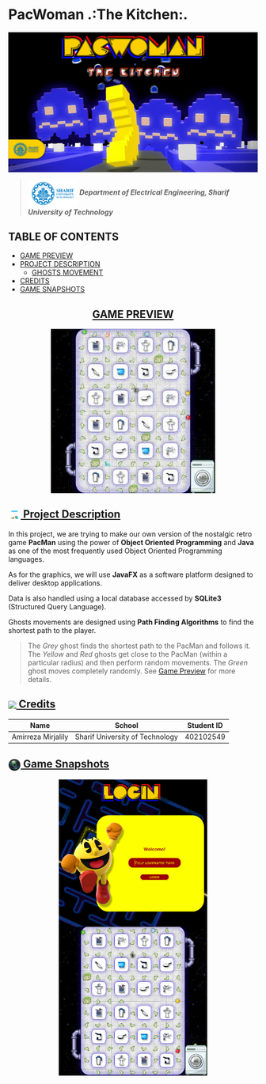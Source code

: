# PacWoman .:The Kitchen:.
<img src = "Images/PacWomanBanner.jpg" align = "center" width  = "1000">

> <img src = "Images/Sharif Banner.png" width = "100" align = "center"> ***Department of Electrical Engineering, Sharif University of Technology***

<h2 align="left">TABLE OF CONTENTS</h2>

- [GAME PREVIEW](#game-preview)
- [PROJECT DESCRIPTION](#project-description)
    - [GHOSTS MOVEMENT](#ghosts-movement)
- [CREDITS](#credits)
- [GAME SNAPSHOTS](#game-snapshots)


<a href="#game-preview">
<h2 align=CENTER>GAME PREVIEW</h2>
</a>

<p align = 'center'>
<img src="./GamePreview.gif" alt="Game Preview" align="center">
</p>

<a href="#project-description">
<h2> <img src = "Images/Project Description.png" width = "25" align = "center"> Project Description </h2>
</a>

In this project, we are trying to make our own version of the nostalgic retro game **PacMan** using the power of **Object Oriented Programming** and **Java** as one of the most frequently used Object Oriented Programming languages.

As for the graphics, we will use **JavaFX** as a software platform designed to deliver desktop applications.

Data is also handled using a local database accessed by **SQLite3** (Structured Query Language).

Ghosts movements are designed using **Path Finding Algorithms** to find the shortest path to the player.

<a href="#ghosts-movement"> </a>

> The *Grey* ghost finds the shortest path to the PacMan and follows it. The *Yellow* and *Red* ghosts get close to the PacMan (within a particular radius) and then perform random movements. The *Green* ghost moves completely randomly. See [Game Preview](#game-preview) for more details.

<a href="#credits">
<h2> <img src = "https://www.freepnglogos.com/uploads/star-png/star-alt-icon-small-flat-iconset-paomedia-13.png" width = "25" align = "center"> Credits</h2>
</a>

| Name | School | Student ID |
| --- | --- | --- |
| Amirreza Mirjalily | Sharif University of Technology | 402102549 |

<a href="#game-snapshots">
<h2> <img src = "Images/CameraLogo.png" width = "25" align = "center">  Game Snapshots</h2>
</a>

<p align="center">

<img src = "Images/Screenshots/LoginPage.png" width  = "300" align = "center">
<img src = "Images/Screenshots/Game.png" width  = "300" align = "center">

</p>